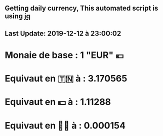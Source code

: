 ## Getting daily currency, This automated script is using [jq](https://stedolan.github.io/jq/)
## Last Update:  2019-12-12 à 23:00:02
 # Monaie de base : 1 "EUR" 💶 
 # Equivaut en 🇹🇳 à :  3.170565 
 # Equivaut en 💵 à : 1.11288
 # Equivaut en 🐱‍💻 à :  0.000154

